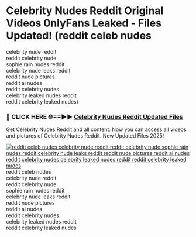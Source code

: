 # Celebrity Nudes Reddit Original Videos 0nlyFans Leaked - Files Updated! (reddit celeb nudes<br>
celebrity nude reddit<br>
reddit celebrity nude<br>
sophie rain nudes reddit<br>
celebrity nude leaks reddit<br>
reddit nude pictures<br>
reddit ai nudes<br>
reddit celebrity nudes<br>
celebrity leaked nudes reddit<br>
reddit celebrity leaked nudes)

<h3>🔴 CLICK HERE 🌐==►► <a href="https://tinyurl.com/2p9ay9w9" rel="nofollow">Celebrity Nudes Reddit Updated Files</a></h3>

Get Celebrity Nudes Reddit and all content. Now you can access all videos and pictures of Celebrity Nudes Reddit. New Updated Files 2025!

[![reddit celeb nudes<br>
celebrity nude reddit<br>
reddit celebrity nude<br>
sophie rain nudes reddit<br>
celebrity nude leaks reddit<br>
reddit nude pictures<br>
reddit ai nudes<br>
reddit celebrity nudes<br>
celebrity leaked nudes reddit<br>
reddit celebrity leaked nudes](https://i.imgur.com/KQgVmj3.gif)](https://tinyurl.com/2p9ay9w9)
reddit celeb nudes<br>
celebrity nude reddit<br>
reddit celebrity nude<br>
sophie rain nudes reddit<br>
celebrity nude leaks reddit<br>
reddit nude pictures<br>
reddit ai nudes<br>
reddit celebrity nudes<br>
celebrity leaked nudes reddit<br>
reddit celebrity leaked nudes